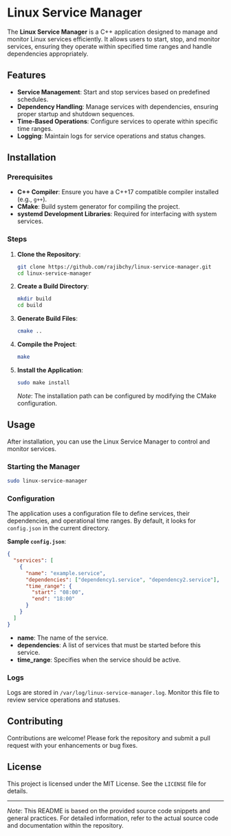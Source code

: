 # Linux Service Manager

The **Linux Service Manager** is a C++ application designed to manage and monitor Linux services efficiently. It allows users to start, stop, and monitor services, ensuring they operate within specified time ranges and handle dependencies appropriately.

## Features

- **Service Management**: Start and stop services based on predefined schedules.
- **Dependency Handling**: Manage services with dependencies, ensuring proper startup and shutdown sequences.
- **Time-Based Operations**: Configure services to operate within specific time ranges.
- **Logging**: Maintain logs for service operations and status changes.

## Installation

### Prerequisites

- **C++ Compiler**: Ensure you have a C++17 compatible compiler installed (e.g., `g++`).
- **CMake**: Build system generator for compiling the project.
- **systemd Development Libraries**: Required for interfacing with system services.

### Steps

1. **Clone the Repository**:

   ```bash
   git clone https://github.com/rajibchy/linux-service-manager.git
   cd linux-service-manager
   ```


2. **Create a Build Directory**:

   ```bash
   mkdir build
   cd build
   ```


3. **Generate Build Files**:

   ```bash
   cmake ..
   ```


4. **Compile the Project**:

   ```bash
   make
   ```


5. **Install the Application**:

   ```bash
   sudo make install
   ```


   *Note*: The installation path can be configured by modifying the CMake configuration.

## Usage

After installation, you can use the Linux Service Manager to control and monitor services.

### Starting the Manager


```bash
sudo linux-service-manager
```


### Configuration

The application uses a configuration file to define services, their dependencies, and operational time ranges. By default, it looks for `config.json` in the current directory.

**Sample `config.json`**:


```json
{
  "services": [
    {
      "name": "example.service",
      "dependencies": ["dependency1.service", "dependency2.service"],
      "time_range": {
        "start": "08:00",
        "end": "18:00"
      }
    }
  ]
}
```


- **name**: The name of the service.
- **dependencies**: A list of services that must be started before this service.
- **time_range**: Specifies when the service should be active.

### Logs

Logs are stored in `/var/log/linux-service-manager.log`. Monitor this file to review service operations and statuses.

## Contributing

Contributions are welcome! Please fork the repository and submit a pull request with your enhancements or bug fixes.

## License

This project is licensed under the MIT License. See the `LICENSE` file for details.

---

*Note*: This README is based on the provided source code snippets and general practices. For detailed information, refer to the actual source code and documentation within the repository. 